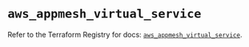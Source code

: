 # `aws_appmesh_virtual_service`

Refer to the Terraform Registry for docs: [`aws_appmesh_virtual_service`](https://registry.terraform.io/providers/hashicorp/aws/5.54.1/docs/resources/appmesh_virtual_service).
